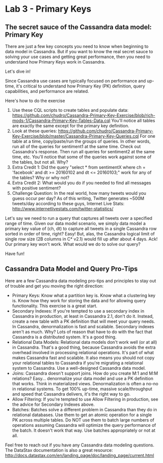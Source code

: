 # Lab 3 - Primary Keys

## The secret sauce of the Cassandra data model: Primary Key

There are just a few key concepts you need to know when beginning to data model in Cassandra. But if you want to know the real secret sauce to solving your use cases and getting great performance, then you need to understand how Primary Keys work in Cassandra.

Let's dive in! 

Since Cassandra use cases are typically focused on performance and up-time, it's critical to understand how Primary Key (PK) definition, query capabilities, and performance are related.

Here's how to do the exercise
1. Use these CQL scripts to create tables and populate data:
https://github.com/chudro/Cassandra-Primary-Key-Exercise/blob/rich-mods-1/Cassandra-Primary-Key-Tables-Data.cql
You'll notice all tables are exactly the same except for the primary key definition.
2. Look at these queries:
https://github.com/chudro/Cassandra-Primary-Key-Exercise/blob/master/Cassandra-Primary-Key-Queries.cql
For one table at a time, copy/paste/run the groups of queries. In other words, run all of the queries for sentiment1 at the same time. Check out Cassandra's response. Then run all queries for sentiment2 at the same time, etc. You'll notice that some of the queries work against some of the tables, but not all. Why?
3. Extra Credit 1: Did the query "select * from sentimentX where ch = 'facebook' and dt >= 20160102 and dt <= 20160103;" work for any of the tables? Why or why not?
4. Extra Credit 2: What would you do if you needed to find all messages with positive sentiment?
5. Challenge Question: In the real world, how many tweets would you guess occur per day? As of this writing, Twitter generates ~500M tweets/day according to these guys, Internet Live Stats: http://www.internetlivestats.com/twitter-statistics/

Let's say we need to run a query that captures all tweets over a specified range of time. Given our data model scenario, we simply data model a primary key value of (ch, dt) to capture all tweets in a single Cassandra row sorted in order of time, right? Easy! But, alas, the Cassandra logical limit of single row size (2B columns in C* v2.1) would fill up after about 4 days. Ack! Our primary key won't work. What would we do to solve our query?

Have fun!

## Cassandra Data Model and Query Pro-Tips

Here are a few Cassandra data modeling pro-tips and principles to stay out of trouble and get you moving the right direction:

* Primary Keys: Know what a partition key is. Know what a clustering key is. Know how they work for storing the data and for allowing query functionality. This exercise is a great start.
* Secondary Indexes: If you're tempted to use a secondary index in Cassandra in production, at least in Cassandra 2.1, don't do it. Instead, create a new table with a PK definition that will meet your query needs. In Cassandra, denormalization is fast and scalable. Secondary indexes aren't as much. Why? Lots of reason that have to do with the fact that Cassandra is a distributed system. It's a good thing.
* Relational Data Models: Relational data models don't work well (or at all) in Cassandra. That's a good thing, because Cassandra avoids the extra overhead involved in processing relational operations. It's part of what makes Cassandra fast and scalable. It also means you should not copy your relational tables to Cassandra if you're migrating a relational system to Cassandra. Use a well-designed Cassandra data model.
* Joins: Cassandra doesn't support joins. How do you create M:1 and M:M relations? Easy... denormalize your data model and use a PK definition that works. Think in materialized views. Denormalization is often a no-no in relational systems. To get 100% up-time, massive scale/throughput and speed that Cassandra delivers, it's the right way to go.
* Allow Filtering: If you're tempted to use Allow Filtering in production, see the advice for Secondary Indexes above.
* Batches: Batches solve a different problem in Cassandra than they do in relational databases. Use them to get an atomic operation for a single PK across multiple tables. Do NOT use them to batch large numbers of operations assuming Cassandra will optimize the query performance of the batch. It doesn't work that way. Use batches appropriately or not at all.

Feel free to reach out if you have any Cassandra data modeling questions. The DataStax documentation is also a great resource: http://docs.datastax.com/en/landing_page/doc/landing_page/current.html

